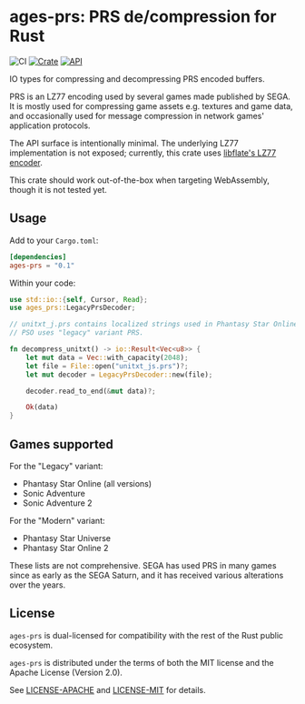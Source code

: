 # ages-prs: PRS de/compression for Rust

![CI](https://github.com/HybridEidolon/rust-ages-prs/workflows/CI/badge.svg)
[![Crate](https://img.shields.io/crates/v/ages-prs.svg)](https://crates.io/crates/ages-prs)
[![API](https://docs.rs/ages-prs/badge.svg)](https://docs.rs/ages-prs)

IO types for compressing and decompressing PRS encoded buffers.

PRS is an LZ77 encoding used by several games made published by SEGA. It is
mostly used for compressing game assets e.g. textures and game data, and
occasionally used for message compression in network games' application
protocols.

The API surface is intentionally minimal. The underlying LZ77 implementation is
not exposed; currently, this crate uses
[libflate's LZ77 encoder](https://crates.io/crates/libflate_lz77).

This crate should work out-of-the-box when targeting WebAssembly, though it is
not tested yet.

## Usage

Add to your `Cargo.toml`:

```toml
[dependencies]
ages-prs = "0.1"
```

Within your code:

```rust
use std::io::{self, Cursor, Read};
use ages_prs::LegacyPrsDecoder;

// unitxt_j.prs contains localized strings used in Phantasy Star Online's UI.
// PSO uses "legacy" variant PRS.

fn decompress_unitxt() -> io::Result<Vec<u8>> {
    let mut data = Vec::with_capacity(2048);
    let file = File::open("unitxt_js.prs")?;
    let mut decoder = LegacyPrsDecoder::new(file);

    decoder.read_to_end(&mut data)?;

    Ok(data)
}
```

## Games supported

For the "Legacy" variant:

- Phantasy Star Online (all versions)
- Sonic Adventure
- Sonic Adventure 2

For the "Modern" variant:

- Phantasy Star Universe
- Phantasy Star Online 2

These lists are not comprehensive. SEGA has used PRS in many games since as
early as the SEGA Saturn, and it has received various alterations over the
years.

## License

`ages-prs` is dual-licensed for compatibility with the rest of the Rust public
ecosystem.

`ages-prs` is distributed under the terms of both the MIT license and the Apache
License (Version 2.0).

See [LICENSE-APACHE](LICENSE-APACHE) and [LICENSE-MIT](LICENSE-MIT) for details.
